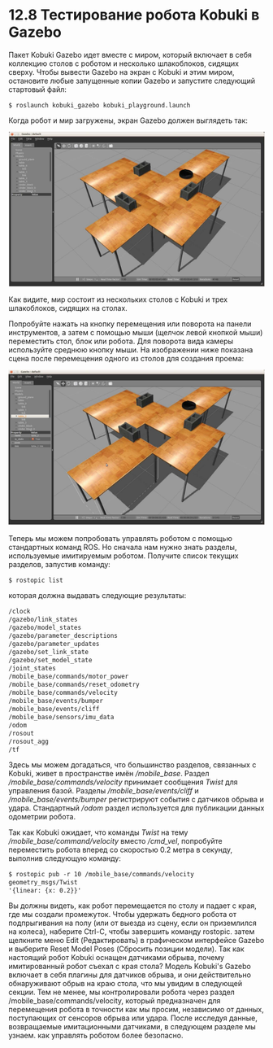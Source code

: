 # 12.8 Тестирование робота Kobuki в Gazebo

Пакет Kobuki Gazebo идет вместе с миром, который включает в себя коллекцию столов с роботом и несколько шлакоблоков, сидящих сверху. Чтобы вывести Gazebo на экран с Kobuki и этим миром, остановите любые запущенные копии Gazebo и запустите следующий стартовый файл:

```text
$ roslaunch kobuki_gazebo kobuki_playground.launch
```

Когда робот и мир загружены, экран Gazebo должен выглядеть так:

![](.gitbook/assets/image%20%2810%29.png)

Как видите, мир состоит из нескольких столов с Kobuki и трех шлакоблоков, сидящих на столах.

Попробуйте нажать на кнопку перемещения или поворота на панели инструментов, а затем с помощью мыши \(щелчок левой кнопкой мыши\) переместить стол, блок или робота. Для поворота вида камеры используйте среднюю кнопку мыши. На изображении ниже показана сцена после перемещения одного из столов для создания проема:

![](.gitbook/assets/image%20%287%29.png)

Теперь мы можем попробовать управлять роботом с помощью стандартных команд ROS. Но сначала нам нужно знать разделы, используемые имитируемым роботом. Получите список текущих разделов, запустив команду:

```text
$ rostopic list
```

которая должна выдавать следующие результаты:

```text
/clock
/gazebo/link_states
/gazebo/model_states
/gazebo/parameter_descriptions
/gazebo/parameter_updates
/gazebo/set_link_state
/gazebo/set_model_state
/joint_states
/mobile_base/commands/motor_power
/mobile_base/commands/reset_odometry
/mobile_base/commands/velocity
/mobile_base/events/bumper
/mobile_base/events/cliff
/mobile_base/sensors/imu_data
/odom
/rosout
/rosout_agg
/tf
```

Здесь мы можем догадаться, что большинство разделов, связанных с Kobuki, живет в пространстве имён _/mobile\_base_. Раздел _/mobile\_base/commands/velocity_ принимает сообщения _Twist_ для управления базой. Разделы _/mobile\_base/events/cliff_ и _/mobile\_base/events/bumper_ регистрируют события с датчиков обрыва и удара. Стандартный _/odom_ раздел используется для публикации данных одометрии робота.

Так как Kobuki ожидает, что команды _Twist_ на тему _/mobile\_base/command/velocity_ вместо _/cmd\_vel_, попробуйте переместить робота вперед со скоростью 0.2 метра в секунду, выполнив следующую команду:

```text
$ rostopic pub -r 10 /mobile_base/commands/velocity geometry_msgs/Twist
'{linear: {x: 0.2}}'
```

Вы должны видеть, как робот перемещается по столу и падает с края, где мы создали промежуток. Чтобы удержать бедного робота от подпрыгивания на полу \(или от выезда из сцену, если он приземлился на колеса\), наберите Ctrl-C, чтобы завершить команду rostopic. затем щелкните меню Edit \(Редактировать\) в графическом интерфейсе Gazebo и выберите Reset Model Poses \(Сбросить позиции модели\). Так как настоящий робот Kobuki оснащен датчиками обрыва, почему имитированный робот съехал с края стола? Модель Kobuki's Gazebo включает в себя плагины для датчиков обрыва, и они действительно обнаруживают обрыв на краю стола, что мы увидим в следующей секции. Тем не менее, мы контролировали робота через раздел /mobile\_base/commands/velocity, который предназначен для перемещения робота в точности как мы просим, независимо от данных, поступающих от сенсоров обрыва или удара. После исследуя данные, возвращаемые имитационными датчиками, в следующем разделе мы узнаем. как управлять роботом более безопасно.






